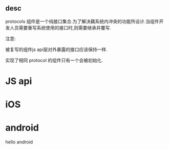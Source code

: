 

## desc
protocols 组件是一个纯接口集合.为了解决藕系统内冲突的功能所设计.当组件开发人员需要重写系统使用的接口时,则需要继承并覆写.

注意:

被复写的组件js api层对外暴露的接口应该保持一样.

实现了相同 protocol 的组件只有一个会被初始化.


# JS api



# iOS


# android
hello android


